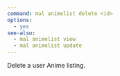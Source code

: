 ```yaml
---
command: mal animelist delete <id>
options:
  - yes
see-also:
  - mal animelist view
  - mal animelist update
---
```

Delete a user Anime listing.